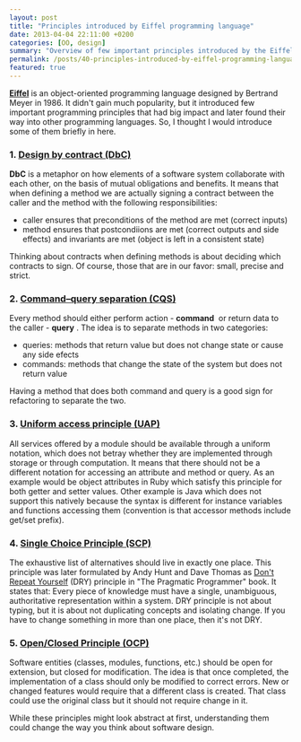```yaml
---
layout: post
title: "Principles introduced by Eiffel programming language"
date: 2013-04-04 22:11:00 +0200
categories: [OO, design]
summary: "Overview of few important principles introduced by the Eiffel programming language."
permalink: /posts/40-principles-introduced-by-eiffel-programming-language
featured: true
---
```


[**Eiffel**](http://en.wikipedia.org/wiki/Eiffel_(programming_language) "Eiffel programming language") is an object-oriented programming language designed by Bertrand Meyer in 1986. It didn't gain much popularity, but it introduced few important programming principles that had big impact and later found their way into other programming languages. So, I thought I would introduce some of them briefly in here.

### 1. [Design by contract (DbC)](http://en.wikipedia.org/wiki/Design_by_contract "Design by contract (DbC)")

**DbC** is a metaphor on how elements of a software system collaborate with each other, on the basis of mutual obligations and benefits. It means that when defining a method we are actually signing a contract between the caller and the method with the following responsibilities:

- caller ensures that preconditions of the method are met (correct inputs)
- method ensures that postcondiions are met (correct outputs and side effects) and invariants are met (object is left in a consistent state)

Thinking about contracts when defining methods is about deciding which contracts to sign. Of course, those that are in our favor: small, precise and strict.

### 2. [Command–query separation (CQS)](http://en.wikipedia.org/wiki/Command-query_separation "Command–query separation (CQS)")

Every method should either perform action - **command**  or return data to the caller - **query** . The idea is to separate methods in two categories:

- queries: methods that return value but does not change state or cause any side efects
- commands: methods that change the state of the system but does not return value

Having a method that does both command and query is a good sign for refactoring to separate the two.

### 3. [Uniform access principle (UAP)](http://en.wikipedia.org/wiki/Uniform_access_principle "Uniform access principle (UAP)")

All services offered by a module should be available through a uniform notation, which does not betray whether they are implemented through storage or through computation. It means that there should not be a different notation for accessing an attribute and method or query. As an example would be object attributes in Ruby which satisfy this principle for both getter and setter values. Other example is Java which does not support this natively because the syntax is different for instance variables and functions accessing them (convention is that accessor methods include get/set prefix).

### 4. [Single Choice Principle (SCP)](http://en.wikipedia.org/wiki/Single_choice_principle "Single Choice Principle (SCP)")

The exhaustive list of alternatives should live in exactly one place. This principle was later formulated by Andy Hunt and Dave Thomas as [Don't Repeat Yourself](http://en.wikipedia.org/wiki/Don't_repeat_yourself "Don't Repeat Yourself") (DRY) principle in "The Pragmatic Programmer" book. It states that: Every piece of knowledge must have a single, unambiguous, authoritative representation within a system. DRY principle is not about typing, but it is about not duplicating concepts and isolating change. If you have to change something in more than one place, then it's not DRY.

### 5. [Open/Closed Principle (OCP)](http://en.wikipedia.org/wiki/Open_Closed_Principle "Open/Closed Principle (OCP)")

Software entities (classes, modules, functions, etc.) should be open for extension, but closed for modification. The idea is that once completed, the implementation of a class should only be modified to correct errors. New or changed features would require that a different class is created. That class could use the original class but it should not require change in it.

While these principles might look abstract at first, understanding them could change the way you think about software design.
